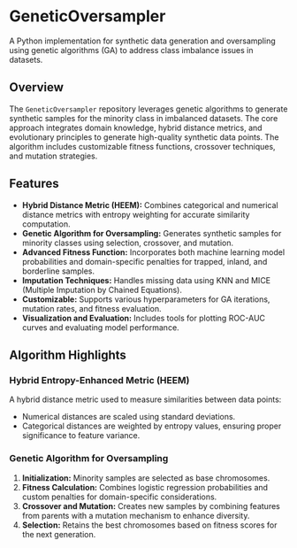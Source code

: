 # GeneticOversampler
A Python implementation for synthetic data generation and oversampling using genetic algorithms (GA) to address class imbalance issues in datasets.

## Overview
The `GeneticOversampler` repository leverages genetic algorithms to generate synthetic samples for the minority class in imbalanced datasets. The core approach integrates domain knowledge, hybrid distance metrics, and evolutionary principles to generate high-quality synthetic data points. The algorithm includes customizable fitness functions, crossover techniques, and mutation strategies.

## Features
- **Hybrid Distance Metric (HEEM):** Combines categorical and numerical distance metrics with entropy weighting for accurate similarity computation.
- **Genetic Algorithm for Oversampling:** Generates synthetic samples for minority classes using selection, crossover, and mutation.
- **Advanced Fitness Function:** Incorporates both machine learning model probabilities and domain-specific penalties for trapped, inland, and borderline samples.
- **Imputation Techniques:** Handles missing data using KNN and MICE (Multiple Imputation by Chained Equations).
- **Customizable:** Supports various hyperparameters for GA iterations, mutation rates, and fitness evaluation.
- **Visualization and Evaluation:** Includes tools for plotting ROC-AUC curves and evaluating model performance.

## Algorithm Highlights
### Hybrid Entropy-Enhanced Metric (HEEM)
A hybrid distance metric used to measure similarities between data points:
- Numerical distances are scaled using standard deviations.
- Categorical distances are weighted by entropy values, ensuring proper significance to feature variance.

### Genetic Algorithm for Oversampling
1. **Initialization:** Minority samples are selected as base chromosomes.
2. **Fitness Calculation:** Combines logistic regression probabilities and custom penalties for domain-specific considerations.
3. **Crossover and Mutation:** Creates new samples by combining features from parents with a mutation mechanism to enhance diversity.
4. **Selection:** Retains the best chromosomes based on fitness scores for the next generation.

